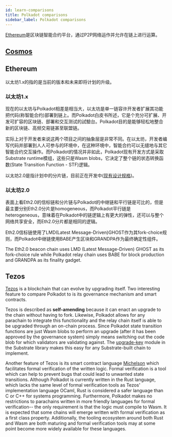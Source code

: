 ```yaml
---
id: learn-comparisons
title: Polkadot comparisons
sidebar_label: Polkadot comparisons
---
```


[Ethereum](https://ethereum.org)是区块链智能合约平台，通过P2P网络运作并允许在链上进行运算。

## [Cosmos](learn-comparisons-cosmos)

## Ethereum

以太坊1.x的指的是当前的版本和未来即将计划的升级。

### 以太坊1.x

现在的以太坊与Polkadot相差是相当大，以太坊是单一链容许开发者扩展其功能把代码(称智能合约)部署到链上。而Polkadot白皮书所述，它是个充分可扩展、开发可扩容的区块链、部署和交互测试的試驗台。Polkadot目的是能够轻松地整合新的区块链、高频交易链甚至联盟链。

实际上对于开发者来说这两个项目之间的抽象层是非常不同。在以太坊，开发者编写代码并部署到人人可参与的环境中，在这种环境中，智能合约可以无缝地与其它智能合约交互操作。而Polkadot的情况并非如此，Polkadot现有开发方式是采取Substrate runtime模组，这些只是Wasm blobs，它决定了整个链的状态转换函数(State Transition Function - STF)逻辑。

以太坊2.0是指计划中的分片链，目前正在开发中([现有设计规格](https://github.com/ethereum/eth2.0-specs/tree/0.4.0))。

### 以太坊2.0

表面上看Eth2.0的信标链和分片链与Polkadot的中继链和平行链是可比的，但是最主要分别Eth2.0分片是homogeneous，而Polkadot平行链是heterogeneous，意味着在Polkadot中的链逻辑上有更大的弹性，还可以与整个网络共享安全，而Eth2.0分片都是相同的逻辑。

Eth2.0信标链使用了LMD(Latest Message-Driven)GHOST作为其fork-choice规则，而Polkadot中继链使用BABE产生区块和GRANDPA作为最终确定性组件。

The Eth2.0 beacon chain uses LMD (Latest Message-Driven) GHOST as its fork-choice rule while Polkadot relay chain uses BABE for block production and GRANDPA as its finality gadget.

## Tezos

[Tezos](https://tezos.com) is a blockchain that can evolve by upgrading itself. Two interesting feature to compare Polkadot to is its governance mechanism and smart contracts.

Tezos is described as **self-amending** because it can enact an upgrade to the chain without having to fork. Likewise, Polkadot allows for any parachain to integrate this functionality and the relay chain itself is able to be upgraded through an on-chain process. Since Polkadot state transition functions are just Wasm blobs to perform an upgrade (after it has been approved by the governance system) simply means switching out the code blob for which validators are validating against. The [upgrade-key](https://github.com/paritytech/substrate/blob/master/srml/upgrade-key/src/lib.rs) module in the Substrate library makes this easy for any Substrate-built chain to implement.

Another feature of Tezos is its smart contract language [Michelson](https://www.michelson-lang.com/) which facilitates formal verification of the written logic. Formal verification is a tool which can help to prevent bugs that could lead to unwanted state transitions. Although Polkadot is currently written in the Rust language, which lacks the same level of formal verification tools as Tezos' implementation language OCaml, Rust is considered a safer language than C or C++ for systems programming. Furthermore, Polkadot makes no restrictions to parachains written in more friendly languages for formal verification-- the only requirement is that the logic must compile to Wasm. It is expected that some chains will emerge written with formal verification as a first class property. Additionally, the tooling ecosystem around both Rust and Wasm are both maturing and formal verification tools may at some point become more widely available for these languages.
